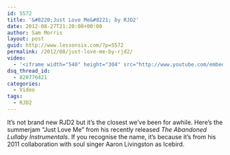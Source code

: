 ```yaml
---
id: 5572
title: '&#8220;Just Love Me&#8221; by RJD2'
date: 2012-08-27T21:20:08+00:00
author: Sam Morris
layout: post
guid: http://www.lessonsix.com/?p=5572
permalink: /2012/08/just-love-me-by-rjd2/
video:
  - '<iframe width="540" height="304" src="http://www.youtube.com/embed/02lozB5qLWs" frameborder="0" allowfullscreen></iframe>'
dsq_thread_id:
  - 820776421
categories:
  - Video
tags:
  - RJD2
---
```

It&#8217;s not brand new RJD2 but it&#8217;s the closest we&#8217;ve been for awhile. Here&#8217;s the summerjam &#8220;Just Love Me&#8221; from his recently released _The Abandoned Lullaby Instrumentals_. If you recognise the name, it&#8217;s because it&#8217;s from his 2011 collaboration with soul singer Aaron Livingston as Icebird.